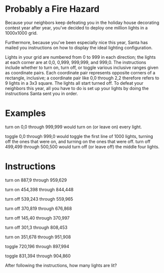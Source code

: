 # Probably a Fire Hazard

Because your neighbors keep defeating you in the holiday house decorating contest year after year, you’ve decided to
deploy one million lights in a 1000x1000 grid.

Furthermore, because you’ve been especially nice this year, Santa has
mailed you instructions on how to display the ideal lighting configuration.

Lights in your grid are numbered from 0 to 999 in each direction; the lights at each corner are at 0,0, 0,999, 999,999,
and 999,0. The instructions include whether to turn on, turn off, or toggle various inclusive ranges given as coordinate pairs. Each coordinate pair represents
opposite corners of a rectangle, inclusive; a coordinate pair like 0,0 through 2,2 therefore refers to 9 lights in a 3x3
square. The lights all start turned off. To defeat your neighbors this year, all you have to do is set up your lights by
doing the instructions Santa sent you in order.

# Examples

turn on 0,0 through 999,999 would turn on (or leave on) every light.

toggle 0,0 through 999,0 would toggle the first line of 1000 lights, turning off the ones that were on, and turning on
the ones that were off.
turn off 499,499 through 500,500 would turn off (or leave off) the middle four lights.

# Instructions

turn on 887,9 through 959,629

turn on 454,398 through 844,448

turn off 539,243 through 559,965

turn off 370,819 through 676,868

turn off 145,40 through 370,997

turn off 301,3 through 808,453

turn on 351,678 through 951,908

toggle 720,196 through 897,994

toggle 831,394 through 904,860

After following the instructions, how many lights are lit?